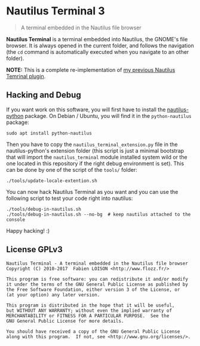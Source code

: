 # Nautilus Terminal 3

> A terminal embedded in the Nautilus file browser

**Nautilus Terminal** is a terminal embedded into Nautilus, the GNOME's file browser. It is always opened in the current folder, and follows the navigation (the `cd` command is automatically executed when you navigate to an other folder).

**NOTE:** This is a complete re-implementation of [my previous Nautilus Temrinal plugin][old-nterm].


## Hacking and Debug

If you want work on this software, you will first have to install the [nautilus-python][] package. On Debian / Ubuntu, you will find it in the `python-nautilus` package:

    sudo apt install python-nautilus

Then you have to copy the `nautilus_terminal_extension.py` file in the nautilus-python's extension folder (this script is just a minimal bootstrap that will import the `nautilus_terminal` module installed system wild or the one located in this repository if the right debug environment is set). This can be done by one of the script of the `tools/` folder:

    ./tools/update-locale-extention.sh

You can now hack Nautilus Terminal as you want and you can use the following script to test your code right into nautilus:

    ./tools/debug-in-nautilus.sh
    ./tools/debug-in-nautilus.sh --no-bg  # keep nautilus attached to the console

Happy hacking! :)


## License GPLv3

    Nautilus Terminal - A terminal embedded in the Nautilus file browser
    Copyright (C) 2010-2017  Fabien LOISON <http://www.flozz.fr/>

    This program is free software: you can redistribute it and/or modify
    it under the terms of the GNU General Public License as published by
    the Free Software Foundation, either version 3 of the License, or
    (at your option) any later version.

    This program is distributed in the hope that it will be useful,
    but WITHOUT ANY WARRANTY; without even the implied warranty of
    MERCHANTABILITY or FITNESS FOR A PARTICULAR PURPOSE.  See the
    GNU General Public License for more details.

    You should have received a copy of the GNU General Public License
    along with this program.  If not, see <http://www.gnu.org/licenses/>.


[old-nterm]: https://launchpad.net/nautilus-terminal
[nautilus-python]: https://wiki.gnome.org/Projects/NautilusPython/
